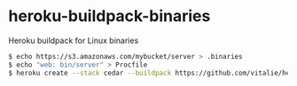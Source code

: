 heroku-buildpack-binaries
=========================

Heroku buildpack for Linux binaries


``` bash
$ echo https://s3.amazonaws.com/mybucket/server > .binaries
$ echo "web: bin/server" > Procfile
$ heroku create --stack cedar --buildpack https://github.com/vitalie/heroku-buildpack-binaries.git
```
